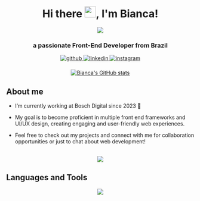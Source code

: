 <h1 align="center">Hi there <img src="https://media.giphy.com/media/hvRJCLFzcasrR4ia7z/giphy.gif" width="30px"/>, I'm Bianca!</h1>


<div align="center">
  <img src="https://github.com/user-attachments/assets/29175ec0-3887-4761-8816-acf55ffb6374">
</div>

<h3 align="center">a passionate Front-End Developer from Brazil</h3>

<div align="center">
<a href="https://github.com/https://github.com/biancacangussu" target="_blank">
<img src=https://img.shields.io/badge/github-%2324292e.svg?&style=for-the-badge&logo=github&logoColor=white alt=github style="margin-bottom: 5px;" />
</a>
<a href="https://linkedin.com/in/https://www.linkedin.com/in/biancaventurin/" target="_blank">
<img src=https://img.shields.io/badge/linkedin-%231E77B5.svg?&style=for-the-badge&logo=linkedin&logoColor=white alt=linkedin style="margin-bottom: 5px;" />
</a>
<a href="https://instagram.com/biancacangussu" target="_blank">
<img src=https://img.shields.io/badge/instagram-%23000000.svg?&style=for-the-badge&logo=instagram&logoColor=white alt=instagram style="margin-bottom: 5px;" />
</a>  
</div>  

<br>
<div align="center">
  <a href="https://github.com/biancacangussu">
    <img src="https://github-readme-stats.vercel.app/api?username=biancacangussu&count_private=true&show_icons=true&theme=jolly" alt="Bianca's GitHub stats"/>
  </a>
</div>


## About me  

- I’m currently working at Bosch Digital since 2023 🚀
  
- My goal is to become proficient in multiple front end frameworks and UI/UX design, creating engaging and user-friendly web experiences.

- Feel free to check out my projects and connect with me for collaboration opportunities or just to chat about web development!

<br>
<div align="center">
    <img src="https://github.com/user-attachments/assets/7e06ee4a-d076-4c9f-bb32-f839757eacf8">
</div>

## Languages and Tools  
<p align="center">
  <img src="https://skillicons.dev/icons?i=html,css,js,ts,react,angular,nextjs,nodejs,sass,tailwind" />
</p>

<br/>  
